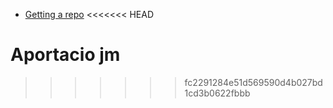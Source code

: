 -   [Getting a repo](./getting_repo.html)
<<<<<<< HEAD

Aportacio jm
=======
>>>>>>> fc2291284e51d569590d4b027bd1cd3b0622fbbb
